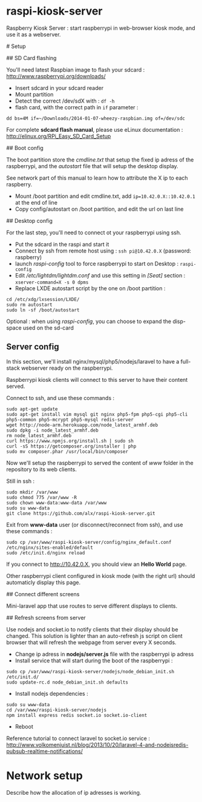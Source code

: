 raspi-kiosk-server
==================

Raspberry Kiosk Server : start raspberrypi in web-browser kiosk mode, and use it as a webserver.

# Setup

## SD Card flashing

You'll need latest Raspbian image to flash your sdcard : http://www.raspberrypi.org/downloads/

* Insert sdcard in your sdcard reader
* Mount partition
* Detect the correct /dev/sdX with : ```df -h```
* flash card, with the correct path in ```if``` parameter :

```
dd bs=4M if=~/Downloads/2014-01-07-wheezy-raspbian.img of=/dev/sdc
```

For complete **sdcard flash manual**, please use eLinux documentation : http://elinux.org/RPi_Easy_SD_Card_Setup

## Boot config

The boot partition store the *cmdline.txt* that setup the fixed ip adress of the raspberrypi, and the *autostart* file that will setup the desktop display.

See network part of this manual to learn how to attribute the X ip to each raspberry.

* Mount /boot partition and edit cmdline.txt, add ```ip=10.42.0.X::10.42.0.1``` at the end of line
* Copy config/autostart on /boot partition, and edit the url on last line

## Desktop config

For the last step, you'll need to connect ot your raspberrypi using ssh.

* Put the sdcard in the raspi and start it
* Connect by ssh from remote host using : ```ssh pi@10.42.0.X``` (password: raspberry)
* launch *raspi-config* tool to force raspberrypi to start on Desktop : ```raspi-config```
* Edit */etc/lightdm/lightdm.conf* and use this setting in *[Seat]* section : ```xserver-command=X -s 0 dpms```
* Replace LXDE autostart script by the one on /boot partition :

```
cd /etc/xdg/lxsession/LXDE/
sudo rm autostart
sudo ln -sf /boot/autostart
```

Optional : when using *raspi-config*, you can choose to expand the disp-space used on the sd-card

## Server config

In this section, we'll install nginx/mysql/php5/nodejs/laravel to have a full-stack webserver ready on the raspberrypi.

Raspberrypi kiosk clients will connect to this server to have their content served.

Connect to ssh, and use these commands :

```
sudo apt-get update
sudo apt-get install vim mysql git nginx php5-fpm php5-cgi php5-cli php5-common php5-mcrypt php5-mysql redis-server
wget http://node-arm.herokuapp.com/node_latest_armhf.deb
sudo dpkg -i node_latest_armhf.deb
rm node_latest_armhf.deb
curl https://www.npmjs.org/install.sh | sudo sh
curl -sS https://getcomposer.org/installer | php
sudo mv composer.phar /usr/local/bin/composer
```

Now we'll setup the raspberrypi to served the content of *www* folder in the repository to its web clients.

Still in ssh :

```
sudo mkdir /var/www
sudo chmod 775 /var/www -R
sudo chown www-data:www-data /var/www
sudo su www-data
git clone https://github.com/alx/raspi-kiosk-server.git
```

Exit from **www-data** user (or disconnect/reconnect from ssh), and use these commands :

```
sudo cp /var/www/raspi-kiosk-server/config/nginx_default.conf /etc/nginx/sites-enabled/default
sudo /etc/init.d/nginx reload
```

If you connect to http://10.42.0.X, you should view an **Hello World** page.

Other raspberrypi client configured in kiosk mode (with the right url) should automaticly display this page.

## Connect different screens

Mini-laravel app that use routes to serve different displays to clients.

## Refresh screens from server

Use nodejs and socket.io to notify clients that their display should be changed. This solution is lighter than an auto-refresh js script on client browser that will refresh the webpage from server every X seconds.

* Change ip adress in **nodejs/server.js** file with the raspberrypi ip adress
* Install service that will start during the boot of the raspberrypi : 

```
sudo cp /var/www/raspi-kiosk-server/nodejs/node_debian_init.sh /etc/init.d/
sudo update-rc.d node_debian_init.sh defaults
```

* Install nodejs dependencies :

```
sudo su www-data
cd /var/www/raspi-kiosk-server/nodejs
npm install express redis socket.io socket.io-client
```

* Reboot

Reference tutorial to connect laravel to socket.io service : http://www.volkomenjuist.nl/blog/2013/10/20/laravel-4-and-nodejsredis-pubsub-realtime-notifications/

# Network setup

Describe how the allocation of ip adresses is working.
